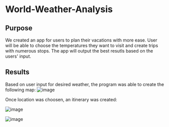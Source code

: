 # World-Weather-Analysis

## Purpose 
We created an app for users to plan their vacations with more ease. User will be able to choose the temperatures they want to visit and create trips with numerous stops. The app will output the best resutls based on the users' input.

## Results

Based on user input for desired weather, the program was able to create the following map:
![image](https://user-images.githubusercontent.com/109987269/215643493-71d9fbdb-bafb-4729-9a8f-527180c34418.png)

Once location was choosen, an itinerary was created:

![image](https://user-images.githubusercontent.com/109987269/215643617-240d2554-3432-4038-9b3d-3ba199684fcd.png)

![image](https://user-images.githubusercontent.com/109987269/215643645-c2d44cbb-6ad2-4c86-ae8c-0c6a149806bb.png)
